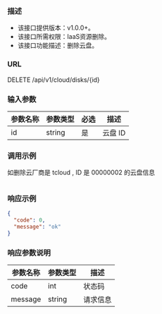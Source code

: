 ### 描述

- 该接口提供版本：v1.0.0+。
- 该接口所需权限：IaaS资源删除。
- 该接口功能描述：删除云盘。

### URL

DELETE /api/v1/cloud/disks/{id}

### 输入参数

| 参数名称 | 参数类型    | 必选 | 描述     |
|------|---------|----|--------|
| id   | string  | 是  | 云盘 ID  |

### 调用示例

如删除云厂商是 tcloud , ID 是 00000002 的云盘信息

```json
```

### 响应示例

```json
{
  "code": 0,
  "message": "ok"
}
```

### 响应参数说明

| 参数名称     | 参数类型   | 描述   |
|----------|--------|------|
| code     | int    | 状态码  |
| message  | string | 请求信息 |
